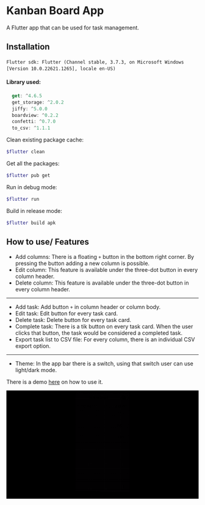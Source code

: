 # Kanban Board App

A Flutter app that can be used for task management.

## Installation
`Flutter sdk: Flutter (Channel stable, 3.7.3, on Microsoft Windows [Version 10.0.22621.1265], locale en-US)`
#### Library used:
```dart
  get: ^4.6.5
  get_storage: ^2.0.2
  jiffy: ^5.0.0
  boardview: ^0.2.2
  confetti: ^0.7.0
  to_csv: ^1.1.1
 ````
Clean existing package cache:
```bash
$flutter clean
```
Get all the packages:
```bash
$flutter pub get
```
Run in debug mode:
```bash
$flutter run
```
Build in release mode:
```bash
$flutter build apk
```

## How to use/ Features
- Add columns: There is a floating `+` button in the bottom right corner. By pressing the button adding a new column is possible.
- Edit column: This feature is available under the three-dot button in every column header.
- Delete column: This feature is available under the three-dot button in every column header.
------
- Add task: Add button `+` in column header or column body.
- Edit task: Edit button for every task card.
- Delete task: Delete button for every task card.
- Complete task: There is a tik button on every task card. When the user clicks that button, the task would be considered a completed task.
- Export task list to CSV file: For every column, there is an individual CSV export option.
-----
- Theme: In the app bar there is a switch, using that switch user can use light/dark mode.

<!--   ![](https://github.com/rafiqulislam21/kanban_board_app/blob/master/demo/light.jpg)
  ![](https://github.com/rafiqulislam21/kanban_board_app/blob/master/demo/dark.jpg) -->

There is a demo [here](https://github.com/rafiqulislam21/kanban_board_app/blob/master/demo/ezgif.com-video-to-gif.gif) on how to use it.

![](https://github.com/rafiqulislam21/kanban_board_app/blob/master/demo/ezgif.com-video-to-gif.gif)
